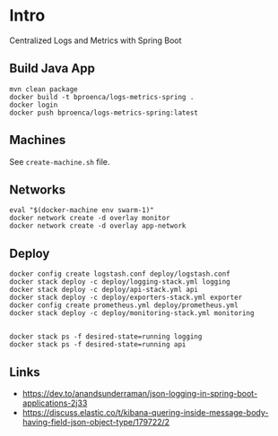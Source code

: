 # Intro

Centralized Logs and Metrics with Spring Boot 

## Build Java App

```
mvn clean package
docker build -t bproenca/logs-metrics-spring .
docker login
docker push bproenca/logs-metrics-spring:latest
```

## Machines

See `create-machine.sh` file.

## Networks

```
eval "$(docker-machine env swarm-1)"
docker network create -d overlay monitor
docker network create -d overlay app-network
```

## Deploy

```
docker config create logstash.conf deploy/logstash.conf
docker stack deploy -c deploy/logging-stack.yml logging
docker stack deploy -c deploy/api-stack.yml api
docker stack deploy -c deploy/exporters-stack.yml exporter
docker config create prometheus.yml deploy/prometheus.yml
docker stack deploy -c deploy/monitoring-stack.yml monitoring


docker stack ps -f desired-state=running logging
docker stack ps -f desired-state=running api
```

## Links

* https://dev.to/anandsunderraman/json-logging-in-spring-boot-applications-2j33
* https://discuss.elastic.co/t/kibana-quering-inside-message-body-having-field-json-object-type/179722/2